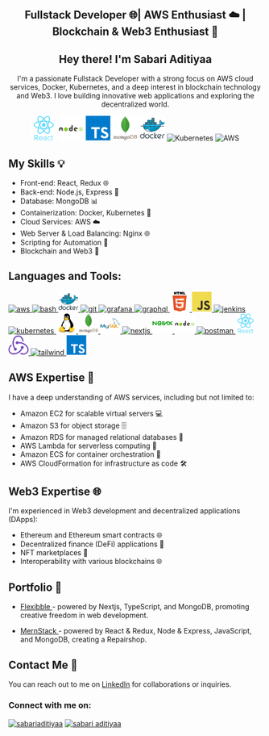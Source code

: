  <!-- <div align="center">
  <!-- Add your profile image here 
  <img style="border-radius: 50%" src="https://github.com/saisabari24/saisabari24/assets/43312501/40289d96-beb3-4258-9f7d-43a62e3a8c67" alt="Sabari Aditiyaa" width="200" height="200">
</div>
-->

<div align="center">
<h2>Fullstack Developer 🌐| AWS Enthusiast ☁️ | Blockchain & Web3 Enthusiast 🔗</h2>


 ## Hey there! I'm Sabari Aditiyaa
 I'm a passionate Fullstack Developer with a strong focus on AWS cloud services, Docker, Kubernetes, and a deep interest in blockchain technology and Web3. I love building innovative web applications and exploring the decentralized world.
</div>

<div align="center">
  <!-- Add your technology stack or tools logos here -->
  <img src="https://raw.githubusercontent.com/devicons/devicon/master/icons/react/react-original-wordmark.svg" alt="React" width="50">
  <img src="https://raw.githubusercontent.com/devicons/devicon/master/icons/nodejs/nodejs-original-wordmark.svg" alt="Node.js" width="50">
  <img src="https://raw.githubusercontent.com/devicons/devicon/master/icons/typescript/typescript-original.svg" alt="TypeScript" width="50">
  <img src="https://raw.githubusercontent.com/devicons/devicon/master/icons/mongodb/mongodb-original-wordmark.svg" alt="MongoDB" width="50">
  <img src="https://raw.githubusercontent.com/devicons/devicon/master/icons/docker/docker-original-wordmark.svg" alt="Docker" width="50">
  <img src="https://www.vectorlogo.zone/logos/kubernetes/kubernetes-icon.svg" alt="Kubernetes" width="50">
  <img src="https://academyflorida.com/wp-content/uploads/2019/11/aws.png" alt="AWS" width="50">
  <!-- Add more logos as needed -->
</div>

## My Skills 💡

- Front-end: React, Redux 🌐
- Back-end: Node.js, Express 🚀
- Database: MongoDB 📊
- Containerization: Docker, Kubernetes 🐳
- Cloud Services: AWS ☁️
- Web Server & Load Balancing: Nginx 🌐
- Scripting for Automation 🤖
- Blockchain and Web3 🔗


## Languages and Tools:

<p align="left"><a href="https://aws.amazon.com" target="_blank" rel="noreferrer"> <img src="https://academyflorida.com/wp-content/uploads/2019/11/aws.png" alt="aws" width="50" /> </a> <a href="https://www.gnu.org/software/bash/" target="_blank" rel="noreferrer"> <img src="https://upload.wikimedia.org/wikipedia/commons/thumb/4/4b/Bash_Logo_Colored.svg/1200px-Bash_Logo_Colored.svg.png" alt="bash" width="40" height="40"/> </a> <a href="https://www.docker.com/" target="_blank" rel="noreferrer"> <img src="https://raw.githubusercontent.com/devicons/devicon/master/icons/docker/docker-original-wordmark.svg" alt="docker" width="40" height="40"/> </a> <a href="https://git-scm.com/" target="_blank" rel="noreferrer"> <img src="https://www.vectorlogo.zone/logos/git-scm/git-scm-icon.svg" alt="git" width="40" height="40"/> </a> <a href="https://grafana.com" target="_blank" rel="noreferrer"> <img src="https://www.vectorlogo.zone/logos/grafana/grafana-icon.svg" alt="grafana" width="40" height="40"/> </a> <a href="https://graphql.org" target="_blank" rel="noreferrer"> <img src="https://www.vectorlogo.zone/logos/graphql/graphql-icon.svg" alt="graphql" width="40" height="40"/> </a> <a href="https://www.w3.org/html/" target="_blank" rel="noreferrer"> <img src="https://raw.githubusercontent.com/devicons/devicon/master/icons/html5/html5-original-wordmark.svg" alt="html5" width="40" height="40"/> </a> <a href="https://developer.mozilla.org/en-US/docs/Web/JavaScript" target="_blank" rel="noreferrer"> <img src="https://raw.githubusercontent.com/devicons/devicon/master/icons/javascript/javascript-original.svg" alt="javascript" width="40" height="40"/> </a> <a href="https://www.jenkins.io" target="_blank" rel="noreferrer"> <img src="https://www.vectorlogo.zone/logos/jenkins/jenkins-icon.svg" alt="jenkins" width="40" height="40"/> </a> <a href="https://kubernetes.io" target="_blank" rel="noreferrer"> <img src="https://www.vectorlogo.zone/logos/kubernetes/kubernetes-icon.svg" alt="kubernetes" width="40" height="40"/> </a> <a href="https://www.linux.org/" target="_blank" rel="noreferrer"> <img src="https://raw.githubusercontent.com/devicons/devicon/master/icons/linux/linux-original.svg" alt="linux" width="40" height="40"/> </a> <a href="https://www.mongodb.com/" target="_blank" rel="noreferrer"> <img src="https://raw.githubusercontent.com/devicons/devicon/master/icons/mongodb/mongodb-original-wordmark.svg" alt="mongodb" width="40" height="40"/> </a> <a href="https://www.mysql.com/" target="_blank" rel="noreferrer"> <img src="https://raw.githubusercontent.com/devicons/devicon/master/icons/mysql/mysql-original-wordmark.svg" alt="mysql" width="40" height="40"/> </a> <a href="https://nextjs.org/" target="_blank" rel="noreferrer"> <img src="https://www.datocms-assets.com/75941/1657707878-nextjs_logo.png" alt="nextjs" width="40" height="40"/> </a> <a href="https://www.nginx.com" target="_blank" rel="noreferrer"> <img src="https://raw.githubusercontent.com/devicons/devicon/master/icons/nginx/nginx-original.svg" alt="nginx" width="40" height="40"/> </a> <a href="https://nodejs.org" target="_blank" rel="noreferrer"> <img src="https://raw.githubusercontent.com/devicons/devicon/master/icons/nodejs/nodejs-original-wordmark.svg" alt="nodejs" width="40" height="40"/> </a> <a href="https://postman.com" target="_blank" rel="noreferrer"> <img src="https://www.vectorlogo.zone/logos/getpostman/getpostman-icon.svg" alt="postman" width="40" height="40"/> </a> <a href="https://reactjs.org/" target="_blank" rel="noreferrer"> <img src="https://raw.githubusercontent.com/devicons/devicon/master/icons/react/react-original-wordmark.svg" alt="react" width="40" height="40"/> </a> <a href="https://redux.js.org" target="_blank" rel="noreferrer"> <img src="https://raw.githubusercontent.com/devicons/devicon/master/icons/redux/redux-original.svg" alt="redux" width="40" height="40"/> </a> <a href="https://tailwindcss.com/" target="_blank" rel="noreferrer"> <img src="https://www.vectorlogo.zone/logos/tailwindcss/tailwindcss-icon.svg" alt="tailwind" width="40" height="40"/> </a> <a href="https://www.typescriptlang.org/" target="_blank" rel="noreferrer"> <img src="https://raw.githubusercontent.com/devicons/devicon/master/icons/typescript/typescript-original.svg" alt="typescript" width="40" height="40"/> </a> </p>


## AWS Expertise 📡

I have a deep understanding of AWS services, including but not limited to:
- Amazon EC2 for scalable virtual servers 💻
- Amazon S3 for object storage 🗄️
- Amazon RDS for managed relational databases 🎲
- AWS Lambda for serverless computing 🚀
- Amazon ECS for container orchestration 🐳
- AWS CloudFormation for infrastructure as code 🛠️

## Web3 Expertise 🌐

I'm experienced in Web3 development and decentralized applications (DApps):
- Ethereum and Ethereum smart contracts 🌐
- Decentralized finance (DeFi) applications 💱
- NFT marketplaces 🎨
- Interoperability with various blockchains 🌐

## Portfolio 🌟

- <a href="https://github.com/saisabari24/flexibble">Flexibble </a> - powered by Nextjs, TypeScript, and MongoDB, promoting creative freedom in web development.
  
- <a href="https://github.com/saisabari24/MernStack">MernStack </a> - powered by React & Redux, Node & Express, JavaScript, and MongoDB, creating a Repairshop.


## Contact Me 📧

You can reach out to me on [LinkedIn](https://www.linkedin.com/in/sabariaditiyaa/) for collaborations or inquiries.

<h3 align="left">Connect with me on:</h3>
<p align="left">
<a href="https://twitter.com/SabariAditiyaa" target="blank"><img align="center" src="https://raw.githubusercontent.com/rahuldkjain/github-profile-readme-generator/master/src/images/icons/Social/twitter.svg" alt="sabariaditiyaa" height="30" width="40" /></a>
<a href="https://linkedin.com/in/sabariaditiyaa" target="blank"><img align="center" src="https://raw.githubusercontent.com/rahuldkjain/github-profile-readme-generator/master/src/images/icons/Social/linked-in-alt.svg" alt="sabari aditiyaa" height="30" width="40" /></a>
</p>
